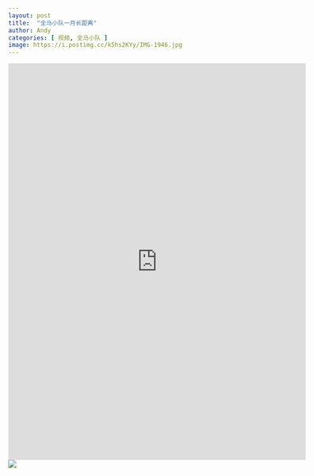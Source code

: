 ```yaml
---
layout: post
title:  "全马小队一月长距离"
author: Andy
categories: [ 视频, 全马小队 ]
image: https://i.postimg.cc/k5hs2KYy/IMG-1946.jpg
---
```


<iframe width="600" height="800" src="http://xhslink.com/hTuH9B" title="YouTube video player" frameborder="0" allow="accelerometer; autoplay; clipboard-write; encrypted-media; gyroscope; picture-in-picture; web-share" allowfullscreen></iframe>



<img src="https://i.postimg.cc/MGsP1hHV/IMG-1950.jpg">

